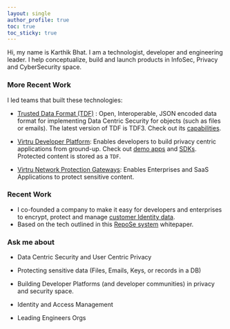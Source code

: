 ```yaml
---
layout: single
author_profile: true
toc: true
toc_sticky: true
---
```


Hi, my name is Karthik Bhat. I am a technologist, developer and engineering leader. I help conceptualize, build and launch products in InfoSec, Privacy and CyberSecurity space. 

### More Recent Work
I led teams that built these technologies:

* [Trusted Data Format (TDF)](https://github.com/virtru/tdf3-spec) : Open, Interoperable, JSON encoded data format for implementing Data Centric Security for objects (such as files or emails). The latest version of TDF is TDF3. Check out its [capabilities](https://github.com/virtru/tdf3-spec#features-and-capabilities).

* [Virtru Developer Platform](https://developer.virtru.com): Enables developers to build privacy centric applications from ground-up. Check out [demo apps](https://developer.virtru.com/docs/demo) and [SDKs](https://developer.virtru.com/docs/sdk). Protected content is stored as a `TDF`.

* [Virtru Network Protection Gateways](https://www.virtru.com/saas-application-encryption/): Enables Enterprises and SaaS Applications to protect sensitive content. 


### Recent Work

* I co-founded a company to make it easy for developers and enterprises to encrypt, protect and manage [customer Identity data](https://www.linkedin.com/pulse/world-needs-encrypted-identity-manager-now-karthik-bhat/).
* Based on the tech outlined in this [RepoSe system](https://github.com/karthikbhat/RepoSe/blob/master/RepoSe_Paper.pdf) whitepaper. 


### Ask me about

* Data Centric Security and User Centric Privacy

* Protecting sensitive data (Files, Emails, Keys, or records in a DB) 

* Building Developer Platforms (and developer communities) in privacy and security space.

* Identity and Access Management

* Leading Engineers Orgs



